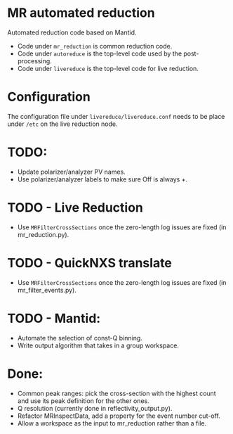 # MR automated reduction
Automated reduction code based on Mantid.

 - Code under `mr_reduction` is common reduction code.
 - Code under `autoreduce` is the top-level code used by the post-processing.
 - Code under `livereduce` is the top-level code for live reduction.

# Configuration
The configuration file under `livereduce/livereduce.conf` needs to be place under `/etc` on
the live reduction node.

# TODO:
- Update polarizer/analyzer PV names.
- Use polarizer/analyzer labels to make sure Off is always +.

# TODO - Live Reduction
- Use `MRFilterCrossSections` once the zero-length log issues are fixed (in mr_reduction.py).

# TODO - QuickNXS translate
- Use `MRFilterCrossSections` once the zero-length log issues are fixed (in mr_filter_events.py).

# TODO - Mantid:
- Automate the selection of const-Q binning.
- Write output algorithm that takes in a group workspace.

# Done:
- Common peak ranges: pick the cross-section with the highest count and use its peak definition for the other ones.
- Q resolution (currently done in reflectivity_output.py).
- Refactor MRInspectData, add a property for the event number cut-off.
- Allow a workspace as the input to mr_reduction rather than a file.
